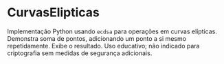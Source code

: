 # CurvasElipticas
Implementação Python usando `ecdsa` para operações em curvas elípticas. Demonstra soma de pontos, adicionando um ponto a si mesmo repetidamente. Exibe o resultado. Uso educativo; não indicado para criptografia sem medidas de segurança adicionais.

